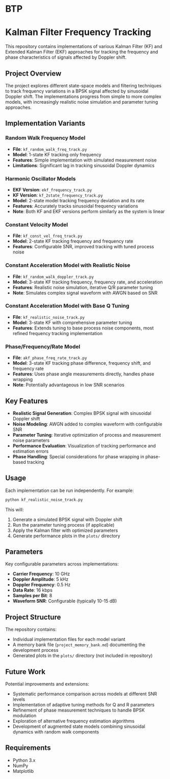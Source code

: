 # BTP
# Kalman Filter Frequency Tracking

This repository contains implementations of various Kalman Filter (KF) and Extended Kalman Filter (EKF) approaches for tracking the frequency and phase characteristics of signals affected by Doppler shift.

## Project Overview

The project explores different state-space models and filtering techniques to track frequency variations in a BPSK signal affected by sinusoidal Doppler shift. The implementations progress from simple to more complex models, with increasingly realistic noise simulation and parameter tuning approaches.

## Implementation Variants

### Random Walk Frequency Model
- **File**: `kf_random_walk_freq_track.py`
- **Model**: 1-state KF tracking only frequency
- **Features**: Simple implementation with simulated measurement noise
- **Limitations**: Significant lag in tracking sinusoidal Doppler dynamics

### Harmonic Oscillator Models
- **EKF Version**: `ekf_frequency_track.py`
- **KF Version**: `kf_2state_frequency_track.py`
- **Model**: 2-state model tracking frequency deviation and its rate
- **Features**: Accurately tracks sinusoidal frequency variations
- **Note**: Both KF and EKF versions perform similarly as the system is linear

### Constant Velocity Model
- **File**: `kf_const_vel_freq_track.py`
- **Model**: 2-state KF tracking frequency and frequency rate
- **Features**: Configurable SNR, improved tracking with tuned process noise

### Constant Acceleration Model with Realistic Noise
- **File**: `kf_random_walk_doppler_track.py` 
- **Model**: 3-state KF tracking frequency, frequency rate, and acceleration
- **Features**: Realistic noise simulation, iterative Q/R parameter tuning
- **Note**: Simulates complex signal waveform with AWGN based on SNR

### Constant Acceleration Model with Base Q Tuning
- **File**: `kf_realistic_noise_track.py`
- **Model**: 3-state KF with comprehensive parameter tuning
- **Features**: Extends tuning to base process noise components, most refined frequency tracking implementation

### Phase/Frequency/Rate Model
- **File**: `akf_phase_freq_rate_track.py`
- **Model**: 3-state KF tracking phase difference, frequency shift, and frequency rate
- **Features**: Uses phase angle measurements directly, handles phase wrapping
- **Note**: Potentially advantageous in low SNR scenarios

## Key Features

- **Realistic Signal Generation**: Complex BPSK signal with sinusoidal Doppler shift
- **Noise Modeling**: AWGN added to complex waveform with configurable SNR
- **Parameter Tuning**: Iterative optimization of process and measurement noise parameters
- **Performance Evaluation**: Visualization of tracking performance and estimation errors
- **Phase Handling**: Special considerations for phase wrapping in phase-based tracking

## Usage

Each implementation can be run independently. For example:

```bash
python kf_realistic_noise_track.py
```

This will:
1. Generate a simulated BPSK signal with Doppler shift
2. Run the parameter tuning process (if applicable)
3. Apply the Kalman filter with optimized parameters
4. Generate performance plots in the `plots/` directory

## Parameters

Key configurable parameters across implementations:

- **Carrier Frequency**: 10 GHz
- **Doppler Amplitude**: 5 kHz
- **Doppler Frequency**: 0.5 Hz
- **Data Rate**: 16 kbps
- **Samples per Bit**: 8
- **Waveform SNR**: Configurable (typically 10-15 dB)

## Project Structure

The repository contains:
- Individual implementation files for each model variant
- A memory bank file (`project_memory_bank.md`) documenting the development process
- Generated plots in the `plots/` directory (not included in repository)

## Future Work

Potential improvements and extensions:
- Systematic performance comparison across models at different SNR levels
- Implementation of adaptive tuning methods for Q and R parameters
- Refinement of phase measurement techniques to handle BPSK modulation
- Exploration of alternative frequency estimation algorithms
- Development of augmented state models combining sinusoidal dynamics with random walk components

## Requirements

- Python 3.x
- NumPy
- Matplotlib

